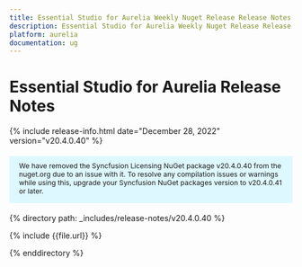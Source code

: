 ```yaml
---
title: Essential Studio for Aurelia Weekly Nuget Release Release Notes  
description: Essential Studio for Aurelia Weekly Nuget Release Release Notes  
platform: aurelia
documentation: ug
---
```


# Essential Studio for Aurelia  Release Notes  

{% include release-info.html date="December 28, 2022"  version="v20.4.0.40" %} 

<style>
#license {
    font-size: .88em!important;
margin-top: 1.5em;     margin-bottom: 1.5em;
    background-color: #def8ff;
    padding: 10px 17px 14px;
}
</style>

<div id="license">
We have removed the Syncfusion Licensing NuGet package v20.4.0.40 from the nuget.org due to an issue with it. To resolve any compilation issues or warnings while using this, upgrade your Syncfusion NuGet packages version to v20.4.0.41 or later.
</div>

{% directory path: _includes/release-notes/v20.4.0.40 %}

{% include {{file.url}} %}

{% enddirectory %}